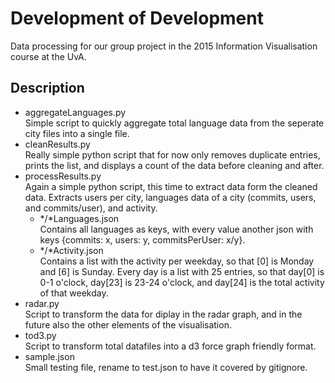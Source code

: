 # Development of Development

Data processing for our group project in the 2015 Information Visualisation course at the UvA.

## Description

* aggregateLanguages.py  
  Simple script to quickly aggregate total language data from the seperate city files into a single file.
* cleanResults.py  
  Really simple python script that for now only removes duplicate entries, prints the list, and displays a count of the data before cleaning and after.
* processResults.py  
  Again a simple python script, this time to extract data form the cleaned data. Extracts users per city, languages data of a city (commits, users, and commits/user), and activity.  
  * */*Languages.json  
    Contains all languages as keys, with every value another json with keys {commits: x, users: y, commitsPerUser: x/y}.
  * */*Activity.json  
    Contains a list with the activity per weekday, so that [0] is Monday and [6] is Sunday. Every day is a list with 25 entries, so that day[0] is 0-1 o'clock, day[23] is 23-24 o'clock, and day[24] is the total activity of that weekday.
* radar.py  
  Script to transform the data for diplay in the radar graph, and in the future also the other elements of the visualisation.
* tod3.py  
  Script to transform total datafiles into a d3 force graph friendly format.
* sample.json  
  Small testing file, rename to test.json to have it covered by gitignore.